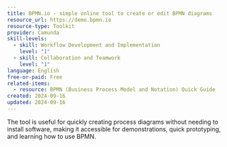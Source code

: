 ```yaml
---
title: BPMN.io - simple online tool to create or edit BPMN diagrams
resource_url: https://demo.bpmn.io
resource-type: Toolkit
provider: Camunda
skill-levels:
  - skill: Workflow Development and Implementation
    level: "1"
  - skill: Collaboration and Teamwork
    level: "1"
language: English
free-or-paid: Free
related-items:
  - resource: BPMN (Business Process Model and Notation) Quick Guide
created: 2024-09-16
updated: 2024-09-16
---
```

The tool is useful for quickly creating process diagrams without needing to install software, making it accessible for demonstrations, quick prototyping, and learning how to use BPMN.
